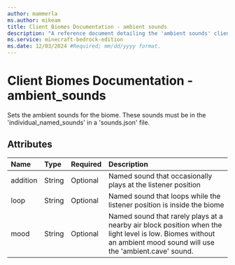 ```yaml
---
author: mammerla
ms.author: mikeam
title: Client Biomes Documentation - ambient sounds
description: "A reference document detailing the 'ambient sounds' client biome component"
ms.service: minecraft-bedrock-edition
ms.date: 12/03/2024 #Required; mm/dd/yyyy format.
---
```


# Client Biomes Documentation - ambient_sounds

Sets the ambient sounds for the biome. These sounds must be in the 'individual_named_sounds' in a 'sounds.json' file.

## Attributes

|Name |Type |Required |Description |
|:-----------|:-----------|:-------|:-----------|
|addition| String| Optional| Named sound that occasionally plays at the listener position|
|loop| String| Optional| Named sound that loops while the listener position is inside the biome|
|mood| String| Optional| Named sound that rarely plays at a nearby air block position when the light level is low. Biomes without an ambient mood sound will use the 'ambient.cave' sound.|
